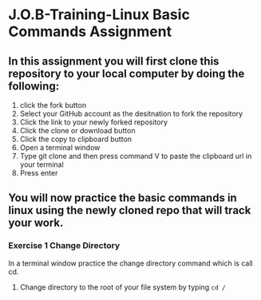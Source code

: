 # J.O.B-Training-Linux Basic Commands Assignment

## In this assignment you will first clone this repository to your local computer by doing the following:
1) click the fork button
2) Select your GitHub account as the desitnation to fork the repository
3) Click the link to your newly forked repository
4) Click the clone or download button
5) Click the copy to clipboard button
6) Open a terminal window
7) Type git clone and then press command V to paste the clipboard url in your terminal
8) Press enter

## You will now practice the basic commands in linux using the newly cloned repo that will track your work.

### Exercise 1 Change Directory
In a terminal window practice the change directory command which is call cd. 
1) Change directory to the root of your file system by typing ```cd /```
